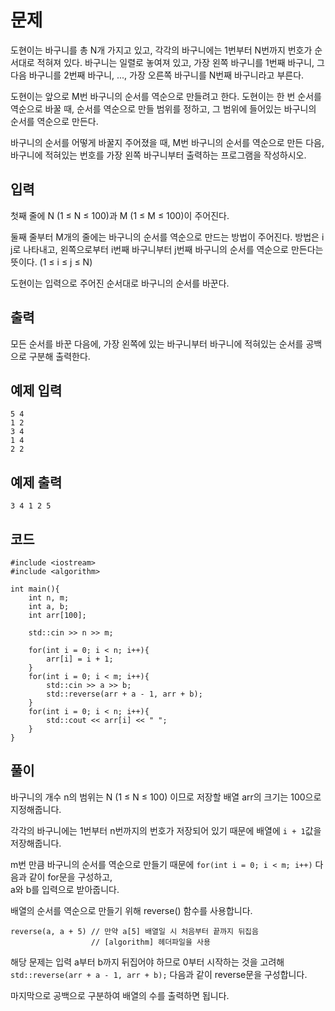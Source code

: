 # 문제 
도현이는 바구니를 총 N개 가지고 있고, 각각의 바구니에는 1번부터 N번까지 번호가 순서대로 적혀져 있다. 바구니는 일렬로 놓여져 있고, 가장 왼쪽 바구니를 1번째 바구니, 그 다음 바구니를 2번째 바구니, ..., 가장 오른쪽 바구니를 N번째 바구니라고 부른다. 

도현이는 앞으로 M번 바구니의 순서를 역순으로 만들려고 한다. 도현이는 한 번 순서를 역순으로 바꿀 때, 순서를 역순으로 만들 범위를 정하고, 그 범위에 들어있는 바구니의 순서를 역순으로 만든다.

바구니의 순서를 어떻게 바꿀지 주어졌을 때, M번 바구니의 순서를 역순으로 만든 다음, 바구니에 적혀있는 번호를 가장 왼쪽 바구니부터 출력하는 프로그램을 작성하시오.
## 입력
첫째 줄에 N (1 ≤ N ≤ 100)과 M (1 ≤ M ≤ 100)이 주어진다.

둘째 줄부터 M개의 줄에는 바구니의 순서를 역순으로 만드는 방법이 주어진다. 방법은 i j로 나타내고, 왼쪽으로부터 i번째 바구니부터 j번째 바구니의 순서를 역순으로 만든다는 뜻이다. (1 ≤ i ≤ j ≤ N)

도현이는 입력으로 주어진 순서대로 바구니의 순서를 바꾼다.
## 출력
모든 순서를 바꾼 다음에, 가장 왼쪽에 있는 바구니부터 바구니에 적혀있는 순서를 공백으로 구분해 출력한다.


## 예제 입력 
```
5 4
1 2
3 4
1 4
2 2
```

## 예제 출력  
```
3 4 1 2 5
```
## 코드
```
#include <iostream>
#include <algorithm>

int main(){
    int n, m;
    int a, b;
    int arr[100];
    
    std::cin >> n >> m;
    
    for(int i = 0; i < n; i++){
        arr[i] = i + 1;
    }
    for(int i = 0; i < m; i++){
        std::cin >> a >> b;
        std::reverse(arr + a - 1, arr + b);
    }
    for(int i = 0; i < n; i++){
        std::cout << arr[i] << " ";
    }
}
```
## 풀이
바구니의 개수 n의 범위는 N (1 ≤ N ≤ 100) 이므로 저장할 배열 arr의 크기는 100으로 지정해줍니다.

각각의 바구니에는 1번부터 n번까지의 번호가 저장되어 있기 때문에 배열에 ```i + 1```값을 저장해줍니다.

m번 만큼 바구니의 순서를 역순으로 만들기 때문에 ```for(int i = 0; i < m; i++)``` 다음과 같이 for문을 구성하고,  
a와 b를 입력으로 받아줍니다.

배열의 순서를 역순으로 만들기 위해 reverse() 함수를 사용합니다. 

```
reverse(a, a + 5) // 만약 a[5] 배열일 시 처음부터 끝까지 뒤집음
                  // [algorithm] 헤더파일을 사용
```
해당 문제는 입력 a부터 b까지 뒤집어야 하므로 0부터 시작하는 것을 고려해 ```std::reverse(arr + a - 1, arr + b);``` 다음과 같이 reverse문을 구성합니다.

마지막으로 공백으로 구분하여 배열의 수를 출력하면 됩니다.

